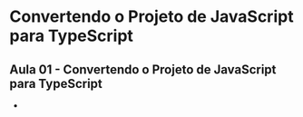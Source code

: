 # Convertendo o Projeto de JavaScript para TypeScript

## Aula 01 - Convertendo o Projeto de JavaScript para TypeScript
* [](#)



